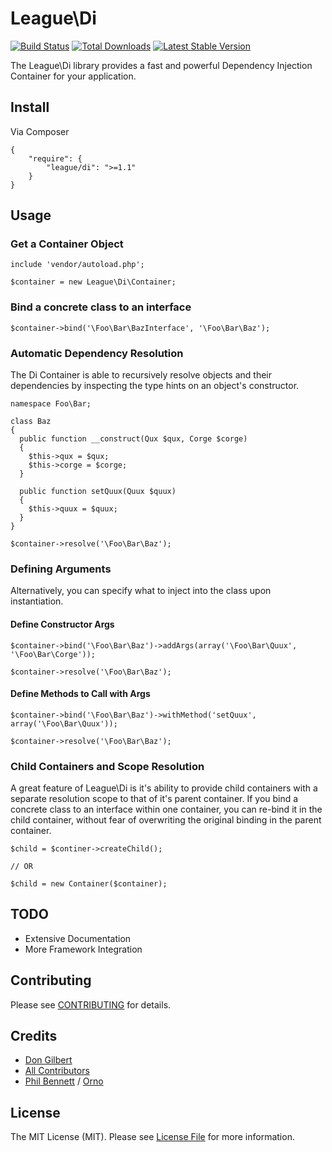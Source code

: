 # League\Di

[![Build Status](https://travis-ci.org/php-loep/di.png?branch=master)](https://travis-ci.org/php-loep/di)
[![Total Downloads](https://poser.pugx.org/league/di/downloads.png)](https://packagist.org/packages/league/di)
[![Latest Stable Version](https://poser.pugx.org/league/di/v/stable.png)](https://packagist.org/packages/league/di)

The League\Di library provides a fast and powerful Dependency Injection Container for your application.

## Install

Via Composer

    {
        "require": {
            "league/di": ">=1.1"
        }
    }


## Usage

### Get a Container Object

    include 'vendor/autoload.php';

    $container = new League\Di\Container;

### Bind a concrete class to an interface

    $container->bind('\Foo\Bar\BazInterface', '\Foo\Bar\Baz');

### Automatic Dependency Resolution

The Di Container is able to recursively resolve objects and their dependencies by inspecting the type hints on an object's constructor.

    namespace Foo\Bar;

    class Baz
    {
      public function __construct(Qux $qux, Corge $corge)
      {
        $this->qux = $qux;
        $this->corge = $corge;
      }

      public function setQuux(Quux $quux)
      {
        $this->quux = $quux;
      }
    }

    $container->resolve('\Foo\Bar\Baz');

### Defining Arguments

Alternatively, you can specify what to inject into the class upon instantiation.

#### Define Constructor Args

    $container->bind('\Foo\Bar\Baz')->addArgs(array('\Foo\Bar\Quux', '\Foo\Bar\Corge'));

    $container->resolve('\Foo\Bar\Baz');

#### Define Methods to Call with Args

    $container->bind('\Foo\Bar\Baz')->withMethod('setQuux', array('\Foo\Bar\Quux'));

    $container->resolve('\Foo\Bar\Baz');

### Child Containers and Scope Resolution

A great feature of League\Di is it's ability to provide child containers with a separate resolution scope to that of it's parent container. If you bind a concrete class to an interface within one container, you can re-bind it in the child container, without fear of overwriting the original binding in the parent container.

    $child = $continer->createChild();

    // OR

    $child = new Container($container);


## TODO

- Extensive Documentation
- More Framework Integration


## Contributing

Please see [CONTRIBUTING](https://github.com/php-loep/di/blob/master/CONTRIBUTING.md) for details.


## Credits

- [Don Gilbert](https://github.com/dongilbert)
- [All Contributors](https://github.com/php-loep/di/contributors)
- [Phil Bennett](https://twitter.com/philipobenito) / [Orno](http://getorno.com/)


## License

The MIT License (MIT). Please see [License File](https://github.com/php-loep/di/blob/master/LICENSE) for more information.
